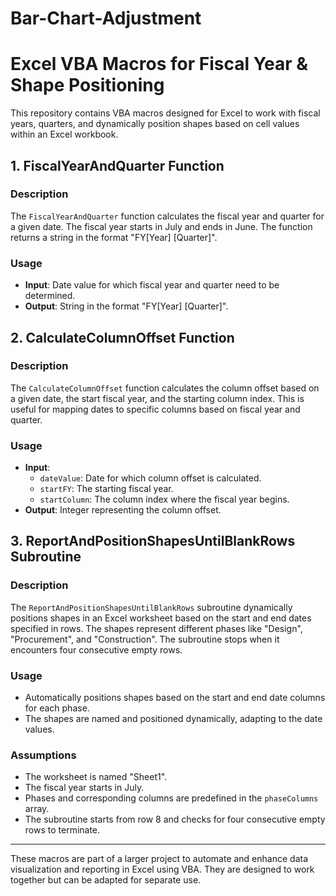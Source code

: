 # Bar-Chart-Adjustment
# Excel VBA Macros for Fiscal Year & Shape Positioning

This repository contains VBA macros designed for Excel to work with fiscal years, quarters, and dynamically position shapes based on cell values within an Excel workbook.

## 1. FiscalYearAndQuarter Function

### Description

The `FiscalYearAndQuarter` function calculates the fiscal year and quarter for a given date. The fiscal year starts in July and ends in June. The function returns a string in the format "FY[Year] [Quarter]".

### Usage

- **Input**: Date value for which fiscal year and quarter need to be determined.
- **Output**: String in the format "FY[Year] [Quarter]".

## 2. CalculateColumnOffset Function

### Description

The `CalculateColumnOffset` function calculates the column offset based on a given date, the start fiscal year, and the starting column index. This is useful for mapping dates to specific columns based on fiscal year and quarter.

### Usage

- **Input**:
  - `dateValue`: Date for which column offset is calculated.
  - `startFY`: The starting fiscal year.
  - `startColumn`: The column index where the fiscal year begins.
- **Output**: Integer representing the column offset.

## 3. ReportAndPositionShapesUntilBlankRows Subroutine

### Description

The `ReportAndPositionShapesUntilBlankRows` subroutine dynamically positions shapes in an Excel worksheet based on the start and end dates specified in rows. The shapes represent different phases like "Design", "Procurement", and "Construction". The subroutine stops when it encounters four consecutive empty rows.

### Usage

- Automatically positions shapes based on the start and end date columns for each phase.
- The shapes are named and positioned dynamically, adapting to the date values.

### Assumptions

- The worksheet is named "Sheet1".
- The fiscal year starts in July.
- Phases and corresponding columns are predefined in the `phaseColumns` array.
- The subroutine starts from row 8 and checks for four consecutive empty rows to terminate.

---

These macros are part of a larger project to automate and enhance data visualization and reporting in Excel using VBA. They are designed to work together but can be adapted for separate use.

